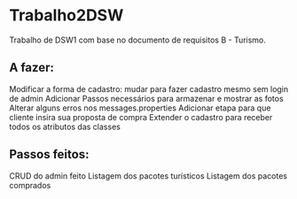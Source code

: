 # Trabalho2DSW
Trabalho de DSW1 com base no documento de requisitos B - Turismo.

## A fazer:
Modificar a forma de cadastro: mudar para fazer cadastro mesmo sem login de admin
Adicionar Passos necessários para armazenar e mostrar as fotos
Alterar alguns erros nos messages.properties
Adicionar etapa para que cliente insira sua proposta de compra
Extender o cadastro para receber todos os atributos das classes


## Passos feitos:
CRUD do admin feito
Listagem dos pacotes turísticos
Listagem dos pacotes comprados
